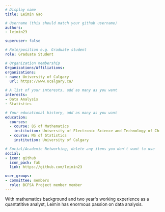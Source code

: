 ```yaml
---
# Display name
title: Leimin Gao

# Username (this should match your github username)
authors:
- leimin23

superuser: false

# Role/position e.g. Graduate student
role: Graduate Student

# Organization membership
Organizations/Affiliations:
organizations:
- name: University of Calgary
  url: https://www.ucalgary.ca/

# A list of your interests, add as many as you want
interests:
- Data Analysis
- Statistics

# Your educational history, add as many as you want
education:
  courses:
  - course: BS of Mathematics
    institution: University of Electronic Science and Technology of China
  - course: MS of Statistics
    institution: University of Calgary

# Social/Academic Networking, delete any items you don't want to use
social:
- icon: github
  icon_pack: fab
  link: https://github.com/leimin23

user_groups:
- committee: members
  role: BCFSA Project member member
---
```

With mathematics background and two year's working experience as a quantatitive analyst, Leimin has enormous passion on data analysis.
